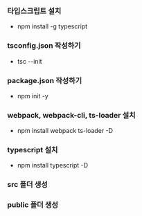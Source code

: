 ### 타입스크립트 설치
- npm install -g typescript

### tsconfig.json 작성하기
- tsc --init 

### package.json 작성하기
- npm init -y

### webpack, webpack-cli, ts-loader 설치
- npm install webpack ts-loader -D

### typescript 설치
- npm install typescript -D

### src 폴더 생성
### public 폴더 생성
